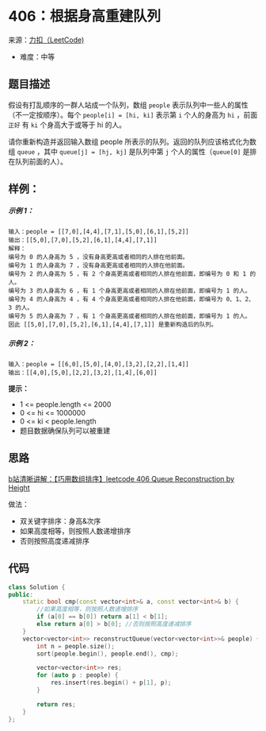 # 406：根据身高重建队列
来源：[力扣（LeetCode)](https://leetcode.cn/problems/queue-reconstruction-by-height/)

* 难度：中等

## 题目描述
假设有打乱顺序的一群人站成一个队列，数组 `people` 表示队列中一些人的属性（不一定按顺序）。每个 `people[i] = [hi, ki]` 表示第 `i` 个人的身高为 `hi` ，前面 `正好` 有 `ki` 个身高大于或等于 hi 的人。

请你重新构造并返回输入数组 people 所表示的队列。返回的队列应该格式化为数组 `queue` ，其中 `queue[j] = [hj, kj]` 是队列中第 `j` 个人的属性（`queue[0]` 是排在队列前面的人）。

## 样例：
##### 示例 1：
```
输入：people = [[7,0],[4,4],[7,1],[5,0],[6,1],[5,2]]
输出：[[5,0],[7,0],[5,2],[6,1],[4,4],[7,1]]
解释：
编号为 0 的人身高为 5 ，没有身高更高或者相同的人排在他前面。
编号为 1 的人身高为 7 ，没有身高更高或者相同的人排在他前面。
编号为 2 的人身高为 5 ，有 2 个身高更高或者相同的人排在他前面，即编号为 0 和 1 的人。
编号为 3 的人身高为 6 ，有 1 个身高更高或者相同的人排在他前面，即编号为 1 的人。
编号为 4 的人身高为 4 ，有 4 个身高更高或者相同的人排在他前面，即编号为 0、1、2、3 的人。
编号为 5 的人身高为 7 ，有 1 个身高更高或者相同的人排在他前面，即编号为 1 的人。
因此 [[5,0],[7,0],[5,2],[6,1],[4,4],[7,1]] 是重新构造后的队列。
```
##### 示例 2：
```
输入：people = [[6,0],[5,0],[4,0],[3,2],[2,2],[1,4]]
输出：[[4,0],[5,0],[2,2],[3,2],[1,4],[6,0]]
```
**提示：**
* 1 <= people.length <= 2000
* 0 <= hi <= 1000000
* 0 <= ki < people.length
* 题目数据确保队列可以被重建

## 思路
[b站清晰讲解：【巧用数组排序】leetcode 406 Queue Reconstruction by Height](https://www.bilibili.com/video/BV1hK4y1m7jg/?spm_id_from=333.788.recommend_more_video.1)

做法：
* 双关键字排序：身高&次序
* 如果高度相等，则按照人数递增排序
* 否则按照高度递减排序


## 代码
```c++
class Solution {
public:
    static bool cmp(const vector<int>& a, const vector<int>& b) {
        //如果高度相等，则按照人数递增排序
        if (a[0] == b[0]) return a[1] < b[1];
        else return a[0] > b[0]; //否则按照高度递减排序
    }
    vector<vector<int>> reconstructQueue(vector<vector<int>>& people) {
        int n = people.size();
        sort(people.begin(), people.end(), cmp);

        vector<vector<int>> res;
        for (auto p : people) {
            res.insert(res.begin() + p[1], p);
        }

        return res;
    }
};
```